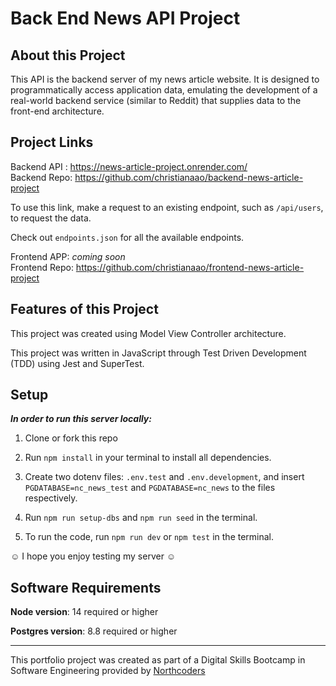 # Back End News API Project

## About this Project

This API is the backend server of my news article website. It is designed to programmatically access application data, emulating the development of a real-world backend service (similar to Reddit) that supplies data to the front-end architecture.

## Project Links

Backend API : https://news-article-project.onrender.com/<br/>
Backend Repo: https://github.com/christianaao/backend-news-article-project

To use this link, make a request to an existing endpoint, such as `/api/users`, to request the data.

Check out `endpoints.json` for all the available endpoints.

Frontend APP: _coming soon_<br/>
Frontend Repo: https://github.com/christianaao/frontend-news-article-project

## Features of this Project

This project was created using Model View Controller architecture.

This project was written in JavaScript through Test Driven Development (TDD) using Jest and SuperTest.

## Setup

**_In order to run this server locally:_**

1. Clone or fork this repo

2. Run `npm install` in your terminal to install all dependencies. 

3. Create two dotenv files: `.env.test` and `.env.development`, and insert `PGDATABASE=nc_news_test` and `PGDATABASE=nc_news` to the files respectively.

4. Run `npm run setup-dbs` and `npm run seed` in the terminal.

5. To run the code, run `npm run dev` or `npm test` in the terminal.

☺ I hope you enjoy testing my server ☺

## Software Requirements
**Node version**: 14 required or higher

**Postgres version**: 8.8 required or higher

---

This portfolio project was created as part of a Digital Skills Bootcamp in Software Engineering provided by [Northcoders](https://northcoders.com/)
